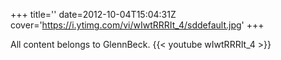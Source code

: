 +++
title=''
date=2012-10-04T15:04:31Z
cover='https://i.ytimg.com/vi/wIwtRRRIt_4/sddefault.jpg'
+++

All content belongs to GlennBeck.
{{< youtube wIwtRRRIt_4 >}}
